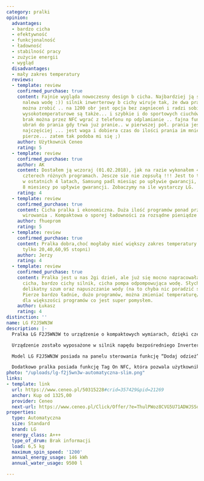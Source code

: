 ```yaml
---
category: pralki
opinion:
  advantages:
  - bardzo cicha
  - efektywność
  - funkcjonalność
  - ładowność
  - stabilność pracy
  - zużycie energii
  - wygląd
  disadvantages:
  - mały zakres temperatury
  reviews:
  - template: review
    confirmed_purchase: true
    content: Fajnie wygląda nowoczesny design b cicha. Najbardziej ją słychać jak
      nalewa wodę :)) silnik inwerterowy b cichy wiruje tak, że dwa prania dziennie
      można zrobić .. na 1200 obr jest opcja bez zagnieceń i radzi sobie. Programy
      wysokotemperaturowe są także... i szybkie i do sportowych ciuchów, a to czego
      brak można przez NFC wgrać z telefonu np odplamianie .. fajna funkcja dodawania
      ubrań do prania gdy trwa już pranie.. w pierwszej poł. prania jest to możliwe
      najczęściej ... jest waga i dobiera czas do ilości prania im mnie tym szybciej
      pierze... zatem tak podoba mi się ;)
    author: Użytkownik Ceneo
    rating: 5
  - template: review
    confirmed_purchase: true
    author: AK
    content: Dostałem ją wczoraj (01.02.2018), jak na razie wykonałem 4 prania na
      czterech różnych programach. Jescze sie nie zepsułą !!! Jest to trzecia pralka
      w ostatnich 4 latach, Samsung padl miesiąc po upływie gwarancji, a Electrolux
      8 miesiecy po upływie gwarancji. Zobaczymy na ile wystarczy LG.
    rating: 4
  - template: review
    confirmed_purchase: true
    content: Cicha pralka i ekonomiczna. Duża ilość programów ponad przeciętna prędkość
      wirowania . Kompaktowa o sporej ładowności za rozsądne pieniądze
    author: fhueprom
    rating: 5
  - template: review
    confirmed_purchase: true
    content: Pralka dobra,choć mogłaby mieć większy zakres temperatury prania (ma
      tylko 20,40,60,95 stopni)
    author: Jerzy
    rating: 4
  - template: review
    confirmed_purchase: true
    content: Pralka jest u nas 2gi dzień, ale już się mocno napracowała. Jest rzeczywiście
      cicha, bardzo cichy silnik, cicha pompa odpompowująca wodę. Słychać jedynie
      delikatny szum oraz napuszczanie wody (na to chyba nic poradzić się nie da).
      Pierze bardzo ładnie, dużo programów, można zmieniać temperaturę/prędkość wirowania
      dla większości programów co jest super pomysłem.
    author: Łukasz
    rating: 4
distinction: ''
name: LG F2J5WN3W
description: |-
  Pralka LG F2J5WN3W to urządzenie o kompaktowych wymiarach, dzięki czemu sprawdzi się idealnie w małych mieszkaniach dla niedużej ilości mieszkańców. Posiada najwyższą klasę energetyczną A+++, z tego względu pranie jest zarówno ekonomiczne, jak i ekologiczne, jako że odbywa się przy wykorzystaniu minimalnej ilości energii. Roczne zużycie energii wynosi dla tego modelu 146 kWh.

  Urządzenie zostało wyposażone w silnik napędu bezpośredniego Inverter Direct Drive. Jest to jeden z najlepszych modeli dostępnych na rynku, charakteryzujący się cichą i niezawodną pracą. Dzięki temu odgłosy generowane zarówno podczas prania, jak i wirowania są praktycznie niesłyszalne, co wpływa na komfort domowników i sąsiadów. Producent objął wszystkie części pralki standardową 10 letnią gwarancją.

  Model LG F2J5WN3W posiada na panelu sterowania funkcję “Dodaj odzież”, dzięki któremu możliwe jest dołożenie ubrań w dowolnym momencie procesu. Użytkownik może więc w każdej chwili wrzucić do prania przeoczoną wcześniej bluzkę, czy skarpetkę. Funkcja dostępna jest dla każdego programu piorącego i umożliwia dodawanie każdego rodzaju odzieży od bielizny przez swetry aż po kurtki. Drzwiczki otwierają się w ciągu zaledwie trzech sekund od naciśnięcia odpowiedniego przycisku.

  Dodatkowo pralka posiada funkcję Tag On NFC, która pozwala użytkownikowi pobranie nowych programów piorących na swojego smartfona. Pamięć pralki mieści aż dwadzieścia dodatkowych pozycji, które aktualizowane są automatycznie raz w roku. Ponadto w przypadku wystąpienia drobnych problemów z urządzeniem, funkcja podpowiada użytkownikowi szybkie i łatwe rozwiązania, zanim staną się one poważną usterką.
photo: "/uploads/lg-f2j5wn3w-automatyczna-slim.png"
links:
- template: link
  url: https://www.ceneo.pl/50315228#crid=357429&pid=21269
  anchor: Kup od 1325,00
  provider: Ceneo
  next-url: https://www.ceneo.pl/Click/Offer/?e=ThulPWoz8CVG5U71ADWJSSqd6Y6Im7mK04jzEsDDkYQdo93re1srX2ofrJjWpdO0zbB_1kpCfEgp4d_qdAMUiUcltRSbz1CURQ4gf4-mr6SJ6pn4VpLsFDcuV2srB47vnGz-AwTvDC01UZyxWi3F5Y6lpPFAACNRp4n5NYzKrgsEXbJZHzyDGsvd2L6s3JqyeTusiXu1bKsWKX1Ch7XW06i1eM6fuqKsUtpythcbEBziFjK2MuSYRqnVTOYUdAikhPNHwlj8Dq3LXwOx4Ps85pgHUZe-szT7PaihDhNKmI4TEmZCrTb7NoWC2hgW2ze91YE3EXH6Ok-lUEzCWQUN3XUNWsIsTvf0Tgogt7ftKQEsKuLn2dX6rb7dXEnUWPQ2kBy1awvnFwREXveF1GHygpUU8x1YzOFQN0HP03iXxigv-ZKvGK_fM5PNhRy7Y9LN3fH06QOu3hs=&a=2&rc=notset
properties:
  type: Automatyczna
  size: Standard
  brand: LG
  energy_class: A+++
  type_of_drum: Brak informacji
  load: 6,5 kg
  maximum_spin_speed: '1200'
  annual_energy_usage: 146 kWh
  annual_water_usage: 9500 l

---
```

